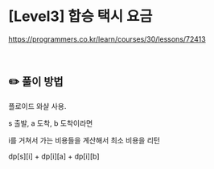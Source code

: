 # [Level3] 합승 택시 요금

https://programmers.co.kr/learn/courses/30/lessons/72413

</br>

## ✏️ 풀이 방법
플로이드 와샬 사용.

s 출발, a 도착, b 도착이라면

i를 거쳐서 가는 비용들을 계산해서 최소 비용을 리턴

dp[s][i] + dp[i][a] + dp[i][b]


